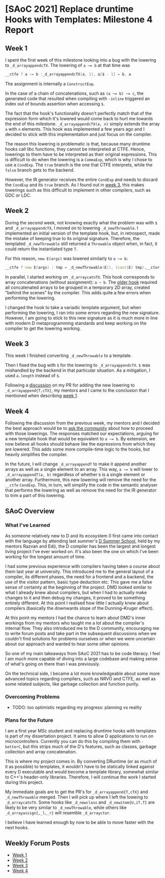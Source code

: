 # [SAoC 2021] Replace druntime Hooks with Templates: Milestone 4 Report

## Week 1
I spent the first week of this milestone looking into a bug with the lowering to `_d_arrayappendcTX`.
The lowering of `a ~= b` at that time was
```d
__ctfe ? a ~= b :_d_arrayappendcTX(a, 1), a[$ - 1] = b, a
```
The assignment is internally a `ConstructExp`.

In the case of a chain of concatenations, such as `(a ~= b) ~= c`, the generated code that resulted when compiling with `-inline` triggered an index out of bounds assertion when accessing `$`.

The fact that the hook's functionality doesn't perfectly match that of the expression form which it's lowered would come back to hurt me towards the end of this milestone.
`_d_arrayappendcTX(a, n)` simply extends the array `a` with `n` elements.
This hook was implemented a few years ago and I decided to stick with this implementation and just focus on the compiler.

The reason this lowering is problematic is that, because many druntime hooks call libc functions, they cannot be interpreted at CTFE.
Hence, lowerings to them have to be interpreted as their original expressions.
This is difficult to do when the lowering is a `CommaExp`, which is why I chose to use a `CondExp`.
The `true` branch is the one that CTFE interprets, while the `false` branch gets to the backend.

However, the IR generator receives the entire `CondExp` and needs to discard the `CondExp` and its `true` branch.
As I found out in [week 3](#week-3), this makes lowerings such as this difficult to implement in other compilers, such as GDC or LDC.

## Week 2
During the second week, not knowing exactly what the problem was with `$` and `_d_arrayappendcTX`, I moved on to lowering `_d_newThrowable`.
I implemented an initial version of the template hook, but, in retrospect, made the mistake of keeping true to its original signature.
Therefore, the templated `_d_newThrowable` still returned a `Throwable` object when, in fact, it could return the instantiated type `T`.

For this reason, `new E(args)` was lowered similarly to `a ~= b`:
```d
__ctfe ? new E(args) : tmp = _d_newThrowable!E(), (cast(E) tmp).__ctor(args), cast(E) tmp;
```

In parallel, I started working on `_d_arraycatnTX`.
This hook corresponds to array concatenations (without assignment): `a ~ b`.
The [older hook](https://github.com/dlang/druntime/blob/33511e263134530a5994a775b03a061ea3f1aa34/src/core/internal/array/concatenation.d#L15-L46) required all concatenated arrays to be grouped in a temporary 2D array, created "behind the scenes" by the compiler.
This adds quite a few errors when performing the lowering.

I changed the hook to take a variadic template argument, but when performing the lowering, I ran into some errors regarding the new signature.
However, I am going to stick to this new signature as it is much more in line with modern D metaprogramming standards and keep working on the compiler to get the lowering working.

## Week 3
This week I finished converting `_d_newThrowable` to a template.

Then I fixed the bug with `$` for the lowering to `_d_arrayappendcTX`.
`$` was mishandled by the backend in that particular situation.
As a mitigation, I used `a.length` instead of `$`.

Following a [discussion](https://github.com/dlang/dmd/pull/13495#discussion_r779559051) on my PR for adding the new lowering to `_d_arrayappend{T,cTX}`, my mentors and I came to the conclusion that I mentioned when describing [week 1](#week-1).

## Week 4
Following the discussion from the previous week, my mentors and I decided the best approach would be to [ask the community](https://forum.dlang.org/post/dcwxswfamadkdnflkaap@forum.dlang.org) about how to proceed with those lowerings.
The responses matched our expectations, arguing for a new template hook that would be equivalent to `a ~= b`.
By extension, we now believe all hooks should behave like the expressions from which they are lowered.
This adds some more compile-time logic to the hooks, but heavily simplifies the compiler.

In the future, I will change `_d_arrayappendT` to make it append another arrays as well as a single element to an array.
This way, `a ~= b` will lower to `_d_arrayappendT(a, b)` regardless of whether `b` is a single element or another array.
Furthermore, this new lowering will remove the need for the `__ctfe` `CondExp`.
This, in turn, will simplify the code in the semantic analyser that performs the lowering as well as remove the need for the IR generator to trim a part of this lowering.

## SAoC Overview
### What I've Learned
As someone relatively new to D and its ecosystem (I first came into contact with the language by attending last summer's [D Summer School](https://ocw.cs.pub.ro/courses/dss), held by my mentors Razvan and Edi), the D compiler has been the largest and longest living project I've ever worked on.
It's also been the one on which I've been working for the longest amount of time.

I had some previous experience with compilers having taken a course about them last year at university.
This introduced me to the general layout of a compiler, its different phases, the need for a frontend and a backend, the use of the visitor pattern, basic type deduction etc.
This gave me a false sense of certainty at the beginning of the project.
DMD looked similar to what I already knew about compilers, but when I had to actually make changes to it and then debug my changes, it proved to be something entirely different.
At this point I realised how little I actually knew about compilers (basically the downwards slope of the Dunning–Kruger effect).

At this point my mentors I had the chance to learn about DMD's inner workings from my mentors who taught me a lot about the compiler's internal flow.
They also introduced me to the D community, encouraging me to write forum posts and take part in the subsequent discussions when we couldn't find solutions for problems ourselves or when we were uncertain about our approach and wanted to hear some other opinions.

So one of my main takeaways from SAoC 2021 has to be code literacy.
I feel I am much more capable of diving into a large codebase and making sense of what's going on there than I was previously.

On the technical side, I became a lot more knowledgeable about some more advanced topics regarding compilers, such as NRVO and CTFE, as well as some related subjects, like garbage collection and function purity.

### Overcoming Problems
- TODO: too optimistic regarding my progress: planning vs reality

### Plans for the Future
I am a first year MSc student and replacing druntime hooks with templates is part of my dissertation project.
It aims to allow D applications to run on microcontrollers.
Currently you can do this by compiling them with `-betterC`, but this strips much of the D's features, such as classes, garbage collection and array concatenation.

This is where my project comes in.
By converting DRuntime (or as much of it as possible) to templates, it wouldn't have to be statically linked against every D executable and would become a template library, somewhat similar to C++'s header-only libraries.
Therefore, I will continue the work I started during this project.

My immediate goals are to get the PR's for `_d_arrayappend{T,cTX}` and `_d_newThrowable` merged.
Then I will pick up where I left the loweing to `_d_arraycatnTX`.
Some hooks like `_d_newclass` and `_d_newitem{U,iT,T}` are likely to be very similar to `_d_newThrowable`, while others like `_d_arrayassign{,_l,_r}` will resemble `_d_arrayctor`.

I believe I have learned enough by now to be able to move faster with the next hooks.

## Weekly Forum Posts
- [Week 1](https://forum.dlang.org/post/npzmxavjervvgujhkbxv@forum.dlang.org)
- [Week 2](https://forum.dlang.org/post/npkacnzbfkbmvpnoivoh@forum.dlang.org)
- [Week 3](https://forum.dlang.org/post/flwjoxilxfpvdjheehdg@forum.dlang.org)
- [Week 4](https://forum.dlang.org/post/bdtnuozkxvroqkcxbkfq@forum.dlang.org)
